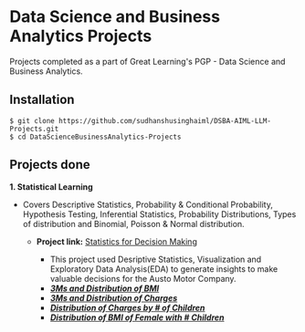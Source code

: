 # Data Science and Business Analytics Projects
Projects completed as a part of Great Learning's PGP - Data Science and Business Analytics.

## Installation
```
$ git clone https://github.com/sudhanshusinghaiml/DSBA-AIML-LLM-Projects.git
$ cd DataScienceBusinessAnalytics-Projects
```

## Projects done
**1. Statistical Learning**
   - Covers Descriptive Statistics, Probability & Conditional Probability, Hypothesis Testing, Inferential Statistics, Probability Distributions, Types of distribution and Binomial, Poisson & Normal distribution.
      - **Project link:** [Statistics for Decision Making](https://nbviewer.jupyter.org/github/sharmapratik88/AIML-Projects/blob/master/01_Applied%20Stats/01_Medical%20Cost%20Dataset.ipynb)
         - This project used Desriptive Statistics, Visualization and Exploratory Data Analysis(EDA) to generate insights to make valuable decisions for the Austo Motor Company.
         
         * ***[3Ms and Distribution of BMI](https://github.com/sharmapratik88/AIML-Projects/blob/master/01_Applied%20Stats/images/bmi_distribution.png)***
         * ***[3Ms and Distribution of Charges](https://github.com/sharmapratik88/AIML-Projects/blob/master/01_Applied%20Stats/images/charges_distribution.png)***
         * ***[Distribution of Charges by # of Children](https://github.com/sharmapratik88/AIML-Projects/blob/master/01_Applied%20Stats/images/charges_%23_child_dist.png)***
         * ***[Distribution of BMI of Female with # Children](https://github.com/sharmapratik88/AIML-Projects/blob/master/01_Applied%20Stats/images/female_child_dist.png)***